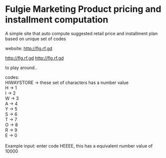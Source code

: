 # Fulgie Marketing Product pricing and installment computation
A simple site that auto compute suggested retail price and installment plan based on unique set of codes

website: http://flg.rf.gd

<a href="http://flg.rf.gd" target="_blank"> http://flg.rf.gd </a>
<a href="http://flg.rf.gd" onclick="return ! window.open(this.href);">http://flg.rf.gd</a>

to play around..

codes: <br/>
HIWAYSTORE -> these set of characters has a number value
<br/>
H -> 1 <br/>
I -> 2 <br/>
W -> 3 <br/>
A -> 4 <br/>
Y -> 5 <br/>
S -> 6 <br/>
T -> 7 <br/>
O -> 8 <br/>
R -> 9 <br/>
E -> 0 <br/>
<br/>
Example input: enter code HEEEE, this has a equivalent number value of 10000






